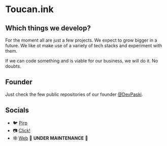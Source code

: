 # Toucan.ink
## Which things we develop?
For the moment all are just a few projects. We expect to grow bigger in a future.
We like ot make use of a variety of tech stacks and experiment with them.

If we can code something and is viable for our business, we will do it. No doubts.

## Founder
Just check the few public repositories of our founder [@DevPaski](https://github.com/devpaski).

## Socials
- 🐦 [Pirp](https://x.com/toucan_ink)
- 📷 [Click!](https://instagram.com/toucan_ink)
- 🕸️ [Web](https://toucan.ink) 🚧 **UNDER MAINTENANCE** 🚧
